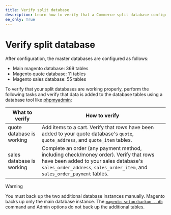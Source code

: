```yaml
---
title: Verify split database
description: Learn how to verify that a Commerce split database configuration is working properly.
ee_only: True
---
```


# Verify split database

After configuration, the master databases are configured as follows:

-  Main magento database: 369 tables
-  Magento [quote](https://glossary.magento.com/quote) database: 11 tables
-  Magento sales database: 55 tables

To verify that your split databases are working properly, perform the following tasks and verify that data is added to the database tables using a database tool like [phpmyadmin](https://devdocs.magento.com/guides/v2.4/install-gde/prereq/optional.html#install-optional-phpmyadmin):

What to verify | How to verify
-------------- | -------------
quote database is working | Add items to a cart. Verify that rows have been added to your quote database's `quote`, `quote_address`, and `quote_item` tables.
sales database is working | Complete an order (any payment method, including check/money order). Verify that rows have been added to your sales database's `sales_order_address`, `sales_order_item`, and `sales_order_payment` tables.

>[!WARNING]
>
>You must back up the two additional database instances manually. Magento backs up only the main database instance. The [`magento setup:backup --db`](https://devdocs.magento.com/guides/v2.4/install-gde/install/cli/install-cli-backup.html) command and Admin options do not back up the additional tables.
